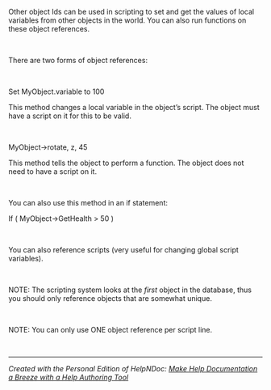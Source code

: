 # 

&nbsp;

Other object Ids can be used in scripting to set and get the values of local variables from other objects in the world. You can also run functions on these object references.

&nbsp;

There are two forms of object references:

&nbsp;

Set MyObject.variable to 100

This method changes a local variable in the object’s script. The object must have a script on it for this to be valid.

&nbsp;

MyObject-\>rotate, z, 45

This method tells the object to perform a function. The object does not need to have a script on it.

&nbsp;

You can also use this method in an if statement:

If ( MyObject-\>GetHealth \> 50 )

&nbsp;

You can also reference scripts (very useful for changing global script variables).&nbsp;

&nbsp;

NOTE: The scripting system looks at the *first* object in the database, thus you should only reference objects that are somewhat unique.

&nbsp;

NOTE: You can only use ONE object reference per script line.

&nbsp;


***
_Created with the Personal Edition of HelpNDoc: [Make Help Documentation a Breeze with a Help Authoring Tool](<https://www.helpauthoringsoftware.com/articles/what-is-a-help-authoring-tool/>)_
